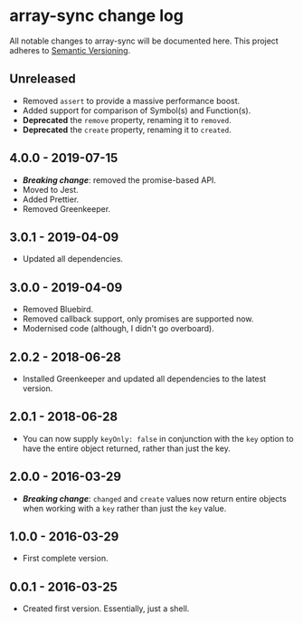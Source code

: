 # array-sync change log

All notable changes to array-sync will be documented here. This project adheres to [Semantic Versioning](http://semver.org/).

## Unreleased

-   Removed `assert` to provide a massive performance boost.
-   Added support for comparison of Symbol(s) and Function(s).
-   **Deprecated** the `remove` property, renaming it to `removed`.
-   **Deprecated** the `create` property, renaming it to `created`.

## 4.0.0 - 2019-07-15

-   **_Breaking change_**: removed the promise-based API.
-   Moved to Jest.
-   Added Prettier.
-   Removed Greenkeeper.

## 3.0.1 - 2019-04-09

-   Updated all dependencies.

## 3.0.0 - 2019-04-09

-   Removed Bluebird.
-   Removed callback support, only promises are supported now.
-   Modernised code (although, I didn't go overboard).

## 2.0.2 - 2018-06-28

-   Installed Greenkeeper and updated all dependencies to the latest version.

## 2.0.1 - 2018-06-28

-   You can now supply `keyOnly: false` in conjunction with the `key` option to have the entire object returned, rather than just the key.

## 2.0.0 - 2016-03-29

-   **_Breaking change_**: `changed` and `create` values now return entire objects when working with a `key` rather than just the `key` value.

## 1.0.0 - 2016-03-29

-   First complete version.

## 0.0.1 - 2016-03-25

-   Created first version. Essentially, just a shell.
